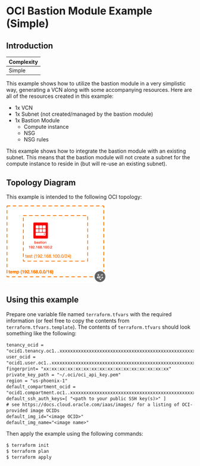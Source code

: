 # OCI Bastion Module Example (Simple)

## Introduction

| Complexity |
|---|
| Simple |

This example shows how to utilize the bastion module in a very simplistic way, generating a VCN along with some accompanying resources.  Here are all of the resources created in this example:

* 1x VCN
* 1x Subnet (not created/managed by the bastion module)
* 1x Bastion Module
  * Compute instance
  * NSG
  * NSG rules

This example shows how to integrate the bastion module with an existing subnet.  This means that the bastion module will not create a subnet for the compute instance to reside in (but will re-use an existing subnet).

## Topology Diagram
This example is intended to the following OCI topology:

![Topology diagram](./docs/Example-simple.png)

## Using this example
Prepare one variable file named `terraform.tfvars` with the required information (or feel free to copy the contents from `terraform.tfvars.template`).  The contents of `terraform.tfvars` should look something like the following:

```
tenancy_ocid = "ocid1.tenancy.oc1..xxxxxxxxxxxxxxxxxxxxxxxxxxxxxxxxxxxxxxxxxxxxxxxxxxxxxxxxxxxx"
user_ocid = "ocid1.user.oc1..xxxxxxxxxxxxxxxxxxxxxxxxxxxxxxxxxxxxxxxxxxxxxxxxxxxxxxxxxxxx"
fingerprint= "xx:xx:xx:xx:xx:xx:xx:xx:xx:xx:xx:xx:xx:xx:xx:xx"
private_key_path = "~/.oci/oci_api_key.pem"
region = "us-phoenix-1"
default_compartment_ocid = "ocid1.compartment.oc1..xxxxxxxxxxxxxxxxxxxxxxxxxxxxxxxxxxxxxxxxxxxxxxxxxxxxxxxxxxxx"
default_ssh_auth_keys=[ "<path to your public SSH key(s)>" ]
# see https://docs.cloud.oracle.com/iaas/images/ for a listing of OCI-provided image OCIDs
default_img_id="<image OCID>"
default_img_name="<image name>"
```

Then apply the example using the following commands:

```
$ terraform init
$ terraform plan
$ terraform apply
```
